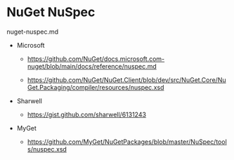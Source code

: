 # NuGet NuSpec

nuget-nuspec.md

*   Microsoft

    *   https://github.com/NuGet/docs.microsoft.com-nuget/blob/main/docs/reference/nuspec.md

    *   https://github.com/NuGet/NuGet.Client/blob/dev/src/NuGet.Core/NuGet.Packaging/compiler/resources/nuspec.xsd

*   Sharwell

    *   https://gist.github.com/sharwell/6131243

*   MyGet

    *   https://github.com/MyGet/NuGetPackages/blob/master/NuSpec/tools/nuspec.xsd

